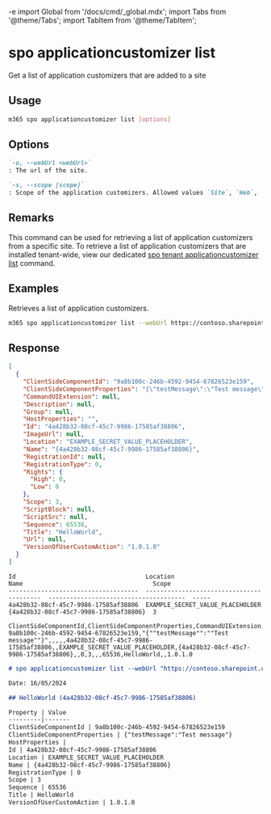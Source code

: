 -e <!-- DISCLAIMER: All secrets, passwords, and sensitive values in this document are examples only and not real credentials. -->
import Global from '/docs/cmd/_global.mdx';
import Tabs from '@theme/Tabs';
import TabItem from '@theme/TabItem';

# spo applicationcustomizer list

Get a list of application customizers that are added to a site

## Usage

```sh
m365 spo applicationcustomizer list [options]
```

## Options

```md definition-list
`-u, --webUrl <webUrl>`
: The url of the site.

`-s, --scope [scope]`
: Scope of the application customizers. Allowed values `Site`, `Web`, `All`. Defaults to `All`.
```

<Global />

## Remarks

This command can be used for retrieving a list of application customizers from a specific site. To retrieve a list of application customizers that are installed tenant-wide, view our dedicated [spo tenant applicationcustomizer list](../tenant/tenant-applicationcustomizer-list.mdx) command.

## Examples

Retrieves a list of application customizers.

```sh
m365 spo applicationcustomizer list --webUrl https://contoso.sharepoint.com/sites/sales
```

## Response

<Tabs>
  <TabItem value="JSON">

  ```json
  [
    {
      "ClientSideComponentId": "9a8b100c-246b-4592-9454-67826523e159",
      "ClientSideComponentProperties": "{\"testMessage\":\"Test message\"}",
      "CommandUIExtension": null,
      "Description": null,
      "Group": null,
      "HostProperties": "",
      "Id": "4a428b32-08cf-45c7-9986-17585af38806",
      "ImageUrl": null,
      "Location": "EXAMPLE_SECRET_VALUE_PLACEHOLDER",
      "Name": "{4a428b32-08cf-45c7-9986-17585af38806}",
      "RegistrationId": null,
      "RegistrationType": 0,
      "Rights": {
        "High": 0,
        "Low": 0
      },
      "Scope": 3,
      "ScriptBlock": null,
      "ScriptSrc": null,
      "Sequence": 65536,
      "Title": "HelloWorld",
      "Url": null,
      "VersionOfUserCustomAction": "1.0.1.0"
    }
  ]
  ```

  </TabItem>
  <TabItem value="Text">

  ```text
  Id                                    Location                                   Name                                    Scope
  ------------------------------------  -----------------------------------------  --------------------------------------  -----
  4a428b32-08cf-45c7-9986-17585af38806  EXAMPLE_SECRET_VALUE_PLACEHOLDER  {4a428b32-08cf-45c7-9986-17585af38806}  3
  ```

  </TabItem>
  <TabItem value="CSV">

  ```csv
  ClientSideComponentId,ClientSideComponentProperties,CommandUIExtension,Description,Group,HostProperties,Id,ImageUrl,Location,Name,RegistrationId,RegistrationType,Scope,ScriptBlock,ScriptSrc,Sequence,Title,Url,VersionOfUserCustomAction
  9a8b100c-246b-4592-9454-67826523e159,"{""testMessage"":""Test message""}",,,,,4a428b32-08cf-45c7-9986-17585af38806,,EXAMPLE_SECRET_VALUE_PLACEHOLDER,{4a428b32-08cf-45c7-9986-17585af38806},,0,3,,,65536,HelloWorld,,1.0.1.0
  ```

  </TabItem>
  <TabItem value="Markdown">

  ```md
  # spo applicationcustomizer list --webUrl "https://contoso.sharepoint.com/sites/Marketing"

  Date: 16/05/2024

  ## HelloWorld (4a428b32-08cf-45c7-9986-17585af38806)

  Property | Value
  ---------|-------
  ClientSideComponentId | 9a8b100c-246b-4592-9454-67826523e159
  ClientSideComponentProperties | {"testMessage":"Test message"}
  HostProperties |
  Id | 4a428b32-08cf-45c7-9986-17585af38806
  Location | EXAMPLE_SECRET_VALUE_PLACEHOLDER
  Name | {4a428b32-08cf-45c7-9986-17585af38806}
  RegistrationType | 0
  Scope | 3
  Sequence | 65536
  Title | HelloWorld
  VersionOfUserCustomAction | 1.0.1.0
  ```

  </TabItem>
</Tabs>
